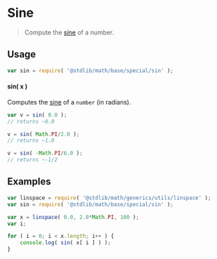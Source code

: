 Sine
===
> Compute the [sine][sine] of a number.


<!-- <usage> -->
## Usage

``` javascript
var sin = require( '@stdlib/math/base/special/sin' );
```

#### sin( x )

Computes the [sine][sine] of a `number` (in radians).

``` javascript
var v = sin( 0.0 );
// returns ~0.0

v = sin( Math.PI/2.0 );
// returns ~1.0

v = sin( -Math.PI/6.0 );
// returns ~-1/2
```
<!-- </usage> -->

<!-- <examples> -->
## Examples

``` javascript
var linspace = require( '@stdlib/math/generics/utils/linspace' );
var sin = require( '@stdlib/math/base/special/sin' );

var x = linspace( 0.0, 2.0*Math.PI, 100 );
var i;

for ( i = 0; i < x.length; i++ ) {
	console.log( sin( x[ i ] ) );
}
```
<!-- </examples> -->

<!-- <links> -->
[sine]: https://en.wikipedia.org/wiki/Sine
<!-- </links> -->

